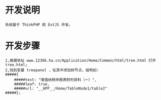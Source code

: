 # 开发说明
    系统基于 ThinkPHP 和 ExtJS 开发。

# 开发步骤
    1,根据地址 www.12366.ha.cn/Application/Home/Common/html/tree.html 打开 tree.html;
    2,找到变量 treepanel ，在其中添加树节点，结构如:
    #####{
        #####text: "增值纳税申报表附列资料（一）",
        #####leaf: true,
        #####url: "__APP__/Home/TableNode1/table2"
    #####};
